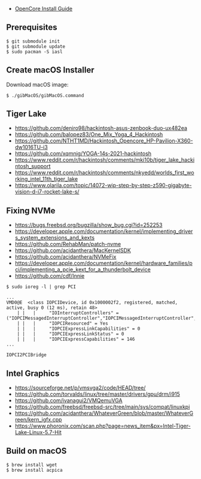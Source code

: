 * [OpenCore Install Guide](https://dortania.github.io/OpenCore-Install-Guide/)

## Prerequisites

```
$ git submodule init
$ git submodule update
$ sudo pacman -S iasl
```

## Create macOS Installer

Download macOS image:
```
$ ./gibMacOS/gibMacOS.command
```

## Tiger Lake

* https://github.com/deniro98/hackintosh-asus-zenbook-duo-ux482ea
* https://github.com/balopez83/One_Mix_Yoga_4_Hackintosh
* https://github.com/NTHT1MD/Hackintosh_Opencore_HP-Pavilion-X360-dw1016TU-i3
* https://github.com/xqmnig/YOGA-14s-2021-hackintosh
* https://www.reddit.com/r/hackintosh/comments/mki10b/tiger_lake_hackintosh_support
* https://www.reddit.com/r/hackintosh/comments/nkyedd/worlds_first_working_intel_11th_tiger_lake
* https://www.olarila.com/topic/14072-wip-step-by-step-z590-gigabyte-vision-d-i7-rocket-lake-s/

## Fixing NVMe

* https://bugs.freebsd.org/bugzilla/show_bug.cgi?id=252253
* https://developer.apple.com/documentation/kernel/implementing_drivers_system_extensions_and_kexts
* https://github.com/RehabMan/patch-nvme
* https://github.com/acidanthera/MacKernelSDK
* https://github.com/acidanthera/NVMeFix
* https://developer.apple.com/documentation/kernel/hardware_families/pci/implementing_a_pcie_kext_for_a_thunderbolt_device
* https://github.com/cdf/Innie

```
$ sudo ioreg -l | grep PCI
```
```
...
VMD0@E  <class IOPCIDevice, id 0x1000002f2, registered, matched, active, busy 0 (12 ms), retain 48>
    | |   |     "IOInterruptControllers" = ("IOPCIMessagedInterruptController","IOPCIMessagedInterruptController","IOPCIMessagedInterruptController","IOPCIMessagedInterruptController","IOPCIMessagedInterruptController","IOPCIMessagedInterruptController","IOPCIMessagedInterruptController","IOPCIMessagedInterruptController","IOPCIMessagedInterruptController","IOPCIMessagedInterruptController","IOPCIMessagedInterruptController","IOPCIMessagedInterruptController","IOPCIMessagedInterruptController","IOPCIMessagedInterruptController","IOPCIMessagedInterruptController","IOPCIMessagedInterruptController","IOPCIMessagedInterruptController","IOPCIMessagedInterruptController","IOPCIMessagedInterruptController")
    | |   |     "IOPCIResourced" = Yes
    | |   |     "IOPCIExpressLinkCapabilities" = 0
    | |   |     "IOPCIExpressLinkStatus" = 0
    | |   |     "IOPCIExpressCapabilities" = 146
...
```
```
IOPCI2PCIBridge
```

## Intel Graphics

* https://sourceforge.net/p/vmsvga2/code/HEAD/tree/
* https://github.com/torvalds/linux/tree/master/drivers/gpu/drm/i915
* https://github.com/ivanagui2/VMQemuVGA
* https://github.com/freebsd/freebsd-src/tree/main/sys/compat/linuxkpi
* https://github.com/acidanthera/WhateverGreen/blob/master/WhateverGreen/kern_igfx.cpp
* https://www.phoronix.com/scan.php?page=news_item&px=Intel-Tiger-Lake-Linux-5.7-Hit

## Build on macOS

```
$ brew install wget
$ brew install acpica
```
